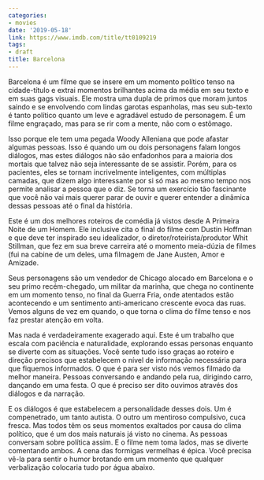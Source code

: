```yaml
---
categories:
- movies
date: '2019-05-18'
link: https://www.imdb.com/title/tt0109219
tags:
- draft
title: Barcelona
---
```


Barcelona é um filme que se insere em um momento político tenso na cidade-título e extrai momentos brilhantes acima da média em seu texto e em suas gags visuais. Ele mostra uma dupla de primos que moram juntos saindo e se envolvendo com lindas garotas espanholas, mas seu sub-texto é tanto político quanto um leve e agradável estudo de personagem. É um filme engraçado, mas para se rir com a mente, não com o estômago.

Isso porque ele tem uma pegada Woody Alleniana que pode afastar algumas pessoas. Isso é quando um ou dois personagens falam longos diálogos, mas estes diálogos não são enfadonhos para a maioria dos mortais que talvez não seja interessante de se assistir. Porém, para os pacientes, eles se tornam incrivelmente inteligentes, com múltiplas camadas, que dizem algo interessante por si só mas ao mesmo tempo nos permite analisar a pessoa que o diz. Se torna um exercício tão fascinante que você não vai mais querer parar de ouvir e querer entender a dinâmica dessas pessoas até o final da história.

Este é um dos melhores roteiros de comédia já vistos desde A Primeira Noite de um Homem. Ele inclusive cita o final do filme com Dustin Hoffman e que deve ter inspirado seu idealizador, o diretor/roteirista/produtor Whit Stillman, que fez em sua breve carreira até o momento meia-dúzia de filmes (fui na cabine de um deles, uma filmagem de Jane Austen, Amor e Amizade.

Seus personagens são um vendedor de Chicago alocado em Barcelona e o seu primo recém-chegado, um militar da marinha, que chega no continente em um momento tenso, no final da Guerra Fria, onde atentados estão acontecendo e um sentimento anti-americano crescente evoca das ruas. Vemos alguns de vez em quando, o que torna o clima do filme tenso e nos faz prestar atenção em volta.

Mas nada é verdadeiramente exagerado aqui. Este é um trabalho que escala com paciência e naturalidade, explorando essas personas enquanto se diverte com as situações. Você sente tudo isso graças ao roteiro e direção precisos que estabelecem o nível de informação necessária para que fiquemos informados. O que é para ser visto nós vemos filmado da melhor maneira. Pessoas conversando e andando pela rua, dirigindo carro, dançando em uma festa. O que é preciso ser dito ouvimos através dos diálogos e da narração.

E os diálogos é que estabelecem a personalidade desses dois. Um é compenetrado, um tanto autista. O outro um mentiroso compulsivo, cuca fresca. Mas todos têm os seus momentos exaltados por causa do clima político, que é um dos mais naturais já visto no cinema. As pessoas conversam sobre política assim. E o filme nem toma lados, mas se diverte comentando ambos. A cena das formigas vermelhas é épica. Você precisa vê-la para sentir o humor brotando em um momento que qualquer verbalização colocaria tudo por água abaixo.